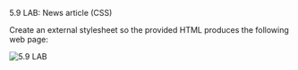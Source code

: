 5.9 LAB: News article (CSS)
<p> Create an external stylesheet so the provided HTML produces the following web page:</p>

<img src="https://static-resources.zybooks.com/static/rattlesnakes.png" alt="5.9 LAB">
